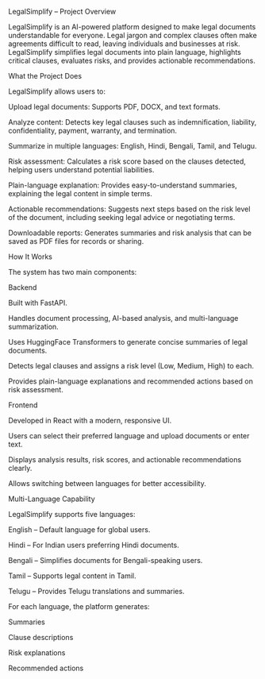 LegalSimplify – Project Overview

LegalSimplify is an AI-powered platform designed to make legal documents understandable for everyone. Legal jargon and complex clauses often make agreements difficult to read, leaving individuals and businesses at risk. LegalSimplify simplifies legal documents into plain language, highlights critical clauses, evaluates risks, and provides actionable recommendations.

What the Project Does

LegalSimplify allows users to:

Upload legal documents: Supports PDF, DOCX, and text formats.

Analyze content: Detects key legal clauses such as indemnification, liability, confidentiality, payment, warranty, and termination.

Summarize in multiple languages: English, Hindi, Bengali, Tamil, and Telugu.

Risk assessment: Calculates a risk score based on the clauses detected, helping users understand potential liabilities.

Plain-language explanation: Provides easy-to-understand summaries, explaining the legal content in simple terms.

Actionable recommendations: Suggests next steps based on the risk level of the document, including seeking legal advice or negotiating terms.

Downloadable reports: Generates summaries and risk analysis that can be saved as PDF files for records or sharing.

How It Works

The system has two main components:

Backend

Built with FastAPI.

Handles document processing, AI-based analysis, and multi-language summarization.

Uses HuggingFace Transformers to generate concise summaries of legal documents.

Detects legal clauses and assigns a risk level (Low, Medium, High) to each.

Provides plain-language explanations and recommended actions based on risk assessment.

Frontend

Developed in React with a modern, responsive UI.

Users can select their preferred language and upload documents or enter text.

Displays analysis results, risk scores, and actionable recommendations clearly.

Allows switching between languages for better accessibility.

Multi-Language Capability

LegalSimplify supports five languages:

English – Default language for global users.

Hindi – For Indian users preferring Hindi documents.

Bengali – Simplifies documents for Bengali-speaking users.

Tamil – Supports legal content in Tamil.

Telugu – Provides Telugu translations and summaries.

For each language, the platform generates:

Summaries

Clause descriptions

Risk explanations

Recommended actions
